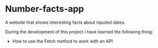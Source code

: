 # Number-facts-app

A website that shows interesting facts about inputed dates.

During the development of this project i have learned the following thing:

- How to use the Fetch method to work with an API
